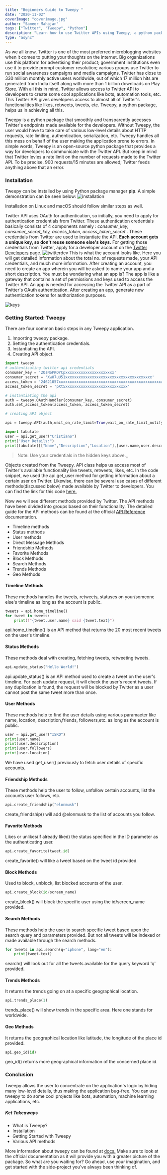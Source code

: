 ```yaml
---
title: "Beginners Guide to Tweepy "
date: "2020-11-02"
coverImage: "coverimage.jpg"
author: "Sameer Mahajan"
tags: ["Twitter", "Tweepy", "Python"]
description: "Learn how to use Twitter APIs using Tweepy, a python package,"
type: "async"
---
```


As we all know, Twitter is one of the most preferred microblogging websites when it comes to putting your thoughts on the internet. Big organizations use this platform for advertising their product; government institutions even use it to provide prompt customer resolution; various groups use Twitter to run social awareness campaigns and media campaigns. Twitter has close to 330 million monthly active users worldwide, out of which 17 million hits are generated from India itself along with more than 1 billion downloads on Play Store. With all this in mind, Twitter allows access to Twitter API to developers to create some cool applications like bots, automation tools, etc. This Twitter API gives developers access to almost all of Twitter's functionalities like likes, retweets, tweets, etc. Tweepy, a python package, helps us in achieving all this.

Tweepy is a python package that smoothly and transparently accesses Twitter's endpoints made available for the developers. Without Tweepy, the user would have to take care of various low-level details about HTTP requests, rate limiting, authentication, serialization, etc. Tweepy handles all this mess on behalf of the user making the application prone to errors.
In simple words, Tweepy is an open-source python package that provides a way for developers to communicate with the Twitter API. But keep in mind that Twitter levies a rate limit on the number of requests made to the Twitter API. To be precise, 900 requests/15 minutes are allowed; Twitter feeds anything above that an error.

### Installation

Tweepy can be installed by using Python package manager **pip**. A simple demonstration can be seen below:
![installation](installation.PNG "Installation")

Installation on Linux and macOS should follow similar steps as well.

Twitter API uses OAuth for authentication, so initially, you need to apply for authentication credentials from Twitter. These authentication credentials basically consists of 4 components namely : _consumer_key, consumer_secret_key, access_token, access_token_secret_ . These credentials from Twitter are used to instantiate the API. **Each account gets a unique key, so don't reuse someone else's keys.**
For getting those credentials from Twitter, apply for a developer account on the [Twitter Developers](https://developer.twitter.com/en) page.
![twitterdev](twitterdev.PNG "Twitter Dev Dashboard")
This is what the account looks like. Here you will get detailed information about the total no. of requests made, your API credentials, and much more information. After creating an account, you need to create an app wherein you will be asked to name your app and a short description. You must be wondering what an app is?
The app is like a gateway that contains a set of permissions and keys used to access the Twitter API. An app is needed for accessing the Twitter API as a part of Twitter's OAuth authentication. After creating an app, generate new authentication tokens for authorization purposes.

![keys](keys.PNG)

### Getting Started: Tweepy

There are four common basic steps in any Tweepy application.

1. Importing tweepy package.
2. Setting the authentication credentials.
3. Instantiating the API.
4. Creating API object.

```python
import tweepy
# authenticating twitter api credentials
consumer_key = '2OsNoPKOYCpxxxxxxxxxxxxxxxxxxxxxx'
consumer_secret = 'Xw07uU51xxxxxxxxxxxxxxxxxxxxxxxxxxxxxxxxxxxxxxx'
access_token = '24621057xxxxxxxxxxxxxxxxxxxxxxxxxxxxxxxxxxxxxxxxxxxxxxxxx'
access_token_secret = 'pXt5xxxxxxxxxxxxxxxxxxxxxxxxxxxx'

# instantiating the api
auth = tweepy.OAuthHandler(consumer_key, consumer_secret)
auth.set_access_token(access_token, access_token_secret)

# creating API object

api = tweepy.API(auth,wait_on_rate_limit=True,wait_on_rate_limit_notify=True)

import tabulate
user = api.get_user("Cristiano")
print("User Details:")
print(tabulate([["Name","Description","Location"],[user.name,user.description,user.location]],headers="firstrow"))
```

> Note: Use your credentials in the hidden keys above.\_

Objects created from the Tweepy. API class helps us access most of Twitter's available functionality like tweets, retweets, likes, etc. In the code snippet, we used the api.get_user method for getting information about a certain user on Twitter. Likewise, there can be several use cases of different methods(discussed below) made available by Twitter to developers. You can find the link for this code [here.](https://colab.research.google.com/drive/1dN02ioXElOQPOktIzNBACCncyrI2eiBR?usp=sharing)

Now we will see different methods provided by Twitter. The API methods have been divided into groups based on their functionality. The detailed guide for the API methods can be found at the official [API Reference](https://tweepy.readthedocs.io/en/latest/api.html) documentation.

- Timeline methods
- Status methods
- User methods
- Direct Message Methods
- Friendship Methods
- Favorite Methods
- Block Methods
- Search Methods
- Trends Methods
- Geo Methods

#### Timeline Methods

These methods handles the tweets, retweets, statuses on your/someone else's timeline as long as the account is public.

```python
tweets = api.home_timeline()
for tweet in tweets:
    print(f"{tweet.user.name} said {tweet.text}")
```

api.home_timeline() is an API method that returns the 20 most recent tweets on the user's timeline.

#### Status Methods

These methods deal with creating, fetching tweets, retweeting tweets.

```python
api.update_status("Hello World!")
```

api.update_status() is an API method used to create a tweet on the user's timeline. For each update request, it will check the user's recent tweets. If any duplication is found, the request will be blocked by Twitter as a user cannot post the same tweet more than once.

#### User Methods

These methods help to find the user details using various paramaeter like name, location, description,friends, followers,etc. as long as the account is public.

```python
user = api.get_user("ISRO")
print(user.name)
print(user.decscription)
print(user.followers)
print(user.location)
```

We have used get_user() previously to fetch user details of specific accounts.

#### Friendship Methods

These methods help the user to follow, unfollow certain accounts, list the accounts user follows, etc.

```python
api.create_friendship("elonmusk")
```

create_friendship() will add @elonmusk to the list of accounts you follow.

#### Favorite Methods

Likes or unlikes(if already liked) the status specified in the ID parameter as the authenticating user.

```python
api.create_favorite(tweet.id)
```

create_favorite() will like a tweet based on the tweet id provided.

#### Block Methods

Used to block, unblock, list blocked accounts of the user.

```python
api.create_block(id/screen_name)
```

create_block() will block the specific user using the id/screen_name provided.

#### Search Methods

These methods help the user to search specific tweet based upon the search query and parameters provided. But not all tweets will be indexed or made available through the search methods.

```python
for tweets in api.search(q="iphone", lang="en"):
    print(tweet.text)
```

search() will look out for all the tweets available for the query keyword 'q' provided.

#### Trends Methods

It returns the trends going on at a specific geographical location.

```python
api.trends_place(1)
```

trends_place() will show trends in the specific area. Here one stands for worldwide.

#### Geo Methods

It returns the geographical location like latitude, the longitude of the place id provided.

```python
api.geo_id(id)
```

geo_id() returns more geographical information of the concerned place id.

### Conclusion

Tweepy allows the user to concentrate on the application's logic by hiding many low-level details, thus making the application bug-free. You can use tweepy to do some cool projects like bots, automation, machine learning applications, etc.

##### Ket Takeaways

- What is Tweepy?
- Installation
- Getting Started with Tweepy
- Various API methods

More information about tweepy can be found at [docs.](https://tweepy.readthedocs.io/en/latest/index.html) Make sure to look at the official documentation as it will provide you with a greater picture of the package. So what are you waiting for? Go ahead, use your imagination, and get started with the side-project you've always been thinking of.
